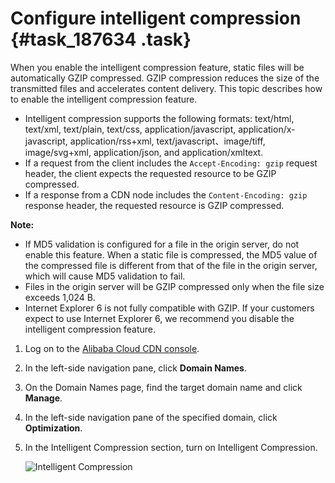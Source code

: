# Configure intelligent compression {#task_187634 .task}

When you enable the intelligent compression feature, static files will be automatically GZIP compressed. GZIP compression reduces the size of the transmitted files and accelerates content delivery. This topic describes how to enable the intelligent compression feature.

-   Intelligent compression supports the following formats: text/html, text/xml, text/plain, text/css, application/javascript, application/x-javascript, application/rss+xml, text/javascript、image/tiff, image/svg+xml, application/json, and application/xmltext.
-   If a request from the client includes the `Accept-Encoding: gzip` request header, the client expects the requested resource to be GZIP compressed.
-   If a response from a CDN node includes the `Content-Encoding: gzip` response header, the requested resource is GZIP compressed.

**Note:** 

-   If MD5 validation is configured for a file in the origin server, do not enable this feature. When a static file is compressed, the MD5 value of the compressed file is different from that of the file in the origin server, which will cause MD5 validation to fail.
-   Files in the origin server will be GZIP compressed only when the file size exceeds 1,024 B.
-   Internet Explorer 6 is not fully compatible with GZIP. If your customers expect to use Internet Explorer 6, we recommend you disable the intelligent compression feature.

1.  Log on to the [Alibaba Cloud CDN console](https://partners-intl.aliyun.com/login-required#cdn).
2.  In the left-side navigation pane, click **Domain Names**.
3.  On the Domain Names page, find the target domain name and click **Manage**.
4.  In the left-side navigation pane of the specified domain, click **Optimization**.
5.  In the Intelligent Compression section, turn on Intelligent Compression. 

    ![Intelligent Compression](http://static-aliyun-doc.oss-cn-hangzhou.aliyuncs.com/assets/img/5159/15665337147301_en-US.png)


